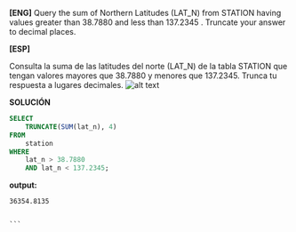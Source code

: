 
**[ENG]**
Query the sum of Northern Latitudes (LAT_N) from STATION having values greater than 38.7880  and less than 137.2345 . Truncate your answer to  decimal places.

**[ESP]**

Consulta la suma de las latitudes del norte (LAT_N) de la tabla STATION que tengan valores mayores que 38.7880 y menores que 137.2345. Trunca tu respuesta a lugares decimales.
![alt text](image.png)

**SOLUCIÓN**

```sql
SELECT 
    TRUNCATE(SUM(lat_n), 4)
FROM 
    station
WHERE 
    lat_n > 38.7880 
    AND lat_n < 137.2345;

```


**output:**


````
36354.8135


```